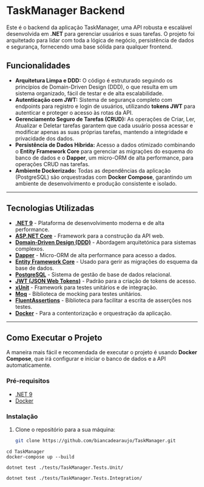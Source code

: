# TaskManager Backend

Este é o backend da aplicação TaskManager, uma API robusta e escalável desenvolvida em **.NET** para gerenciar usuários e suas tarefas. O projeto foi arquitetado para lidar com toda a lógica de negócio, persistência de dados e segurança, fornecendo uma base sólida para qualquer frontend.

## Funcionalidades

- **Arquitetura Limpa e DDD:** O código é estruturado seguindo os princípios de Domain-Driven Design (DDD), o que resulta em um sistema organizado, fácil de testar e de alta escalabilidade.
- **Autenticação com JWT:** Sistema de segurança completo com endpoints para registro e login de usuários, utilizando **tokens JWT** para autenticar e proteger o acesso às rotas da API.
- **Gerenciamento Seguro de Tarefas (CRUD):** As operações de Criar, Ler, Atualizar e Deletar tarefas garantem que cada usuário possa acessar e modificar apenas as suas próprias tarefas, mantendo a integridade e privacidade dos dados.
- **Persistência de Dados Híbrida:** Acesso a dados otimizado combinando o **Entity Framework Core** para gerenciar as migrações do esquema do banco de dados e o **Dapper**, um micro-ORM de alta performance, para operações CRUD nas tarefas.
- **Ambiente Dockerizado:** Todas as dependências da aplicação (PostgreSQL) são orquestradas com **Docker Compose**, garantindo um ambiente de desenvolvimento e produção consistente e isolado.

---

## Tecnologias Utilizadas

- **[.NET 9](https://dotnet.microsoft.com/en-us/download/dotnet/9.0)** - Plataforma de desenvolvimento moderna e de alta performance.
- **[ASP.NET Core](https://dotnet.microsoft.com/en-us/apps/aspnet)** - Framework para a construção da API web.
- **[Domain-Driven Design (DDD)](https://learn.microsoft.com/en-us/dotnet/architecture/microservices/microservice-ddd-cqrs-patterns/ddd-oriented-microservice)** - Abordagem arquitetónica para sistemas complexos.
- **[Dapper](https://www.learndapper.com/)** - Micro-ORM de alta performance para acesso a dados.
- **[Entity Framework Core](https://learn.microsoft.com/pt-br/ef/core/)** - Usado para gerir as migrações do esquema da base de dados.
- **[PostgreSQL](https://www.postgresql.org/)** - Sistema de gestão de base de dados relacional.
- **[JWT (JSON Web Tokens)](https://www.jwt.io/introduction)** - Padrão para a criação de tokens de acesso.
- **[xUnit](https://xunit.net/?tabs=cs)** - Framework para testes unitários e de integração.
- **[Moq](https://github.com/moq/moq4)** - Biblioteca de mocking para testes unitários.
- **[FluentAssertions](https://fluentassertions.com/)** - Biblioteca para facilitar a escrita de asserções nos testes.
- **[Docker](https://www.docker.com/)** - Para a contentorização e orquestração da aplicação.

---

## Como Executar o Projeto

A maneira mais fácil e recomendada de executar o projeto é usando **Docker Compose**, que irá configurar e iniciar o banco de dados e a API automaticamente.

### Pré-requisitos

- [.NET 9](https://dotnet.microsoft.com/en-us/download/dotnet/9.0)
- [Docker](https://www.docker.com/)

### Instalação

1. Clone o repositório para a sua máquina:
   ```bash
   git clone https://github.com/biancadearaujo/TaskManager.git
   ```

```
cd TaskManager
docker-compose up --build
```

```
dotnet test ./tests/TaskManager.Tests.Unit/
```

```
dotnet test ./tests/TaskManager.Tests.Integration/
```



